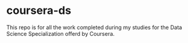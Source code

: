# coursera-ds
This repo is for all the work completed during my studies for the Data Science Specialization offerd by Coursera.
